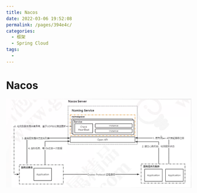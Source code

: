 ```yaml
---
title: Nacos
date: 2022-03-06 19:52:08
permalink: /pages/394e4c/
categories:
  - 框架
  - Spring Cloud
tags:
  - 
---
```

#  Nacos

 ![nacos-1](05.Nacos.assets/nacos-1.png)





